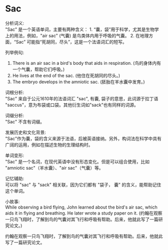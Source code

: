 # Sac

分析词义:  
"Sac" 是一个英语单词，主要有两种含义： 1. “囊，袋”用于科学，尤其是生物学上的用法，例如，"air sac" (气囊) 是鸟类体内用于呼吸的气囊。 2. 在地理方面，“Sac” 可能指“死胡同，尽头”，这是一个法语词汇的短写。

  

列举例句:

  

1.  There is an air sac in a bird's body that aids in respiration. (鸟的身体内有一个气囊，帮助它们呼吸。)
2.  He lives at the end of the sac. (他住在死胡同的尽头。)
3.  The embryo develops in the amniotic sac. (胚胎在羊水囊中发育。)

  

词根分析:  
"Sac" 来自于公元1610年的法语词汇 "sac", 有囊, 袋子的意思，此词源于拉丁语 "saccus"，意为布袋或口袋。其他衍生词如"sack"也有同样的词源。

  

词缀分析:  
"Sac" 不含有词缀。

  

发展历史和文化背景:  
"Sac"作为囊，袋的含义来源于法语，后被英语接纳。另外，构词法在科学中具有广阔的运用，例如在描述生物的生理结构时。

  

单词变形:  
"Sac" 是一个名词，在现代英语中没有形态变化。但是可以组合使用，比如 "amniotic sac"（羊水囊）、"air sac"（气囊）等。

  

记忆辅助:  
可以将 "sac" 与 "sack" 相关联，因为它们都有 "袋子， 囊" 的含义，能帮助记住这个单词。

  

小故事:  
While observing a bird flying, John learned about the bird's air sac, which aids it in flying and breathing. He later wrote a study paper on it. (约翰在观察一只鸟飞翔时，了解到鸟的气囊对其飞行和呼吸有帮助。后来，他就此写了一篇研究论文。)

  

约翰在观察一只鸟飞翔时，了解到鸟的气囊对其飞行和呼吸有帮助。后来，他就此写了一篇研究论文。

